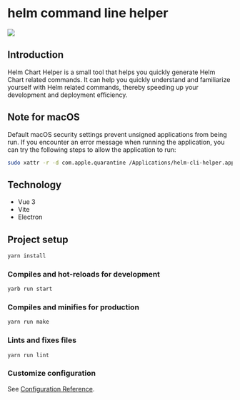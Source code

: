 # helm command line helper

<img src="https://raw.githubusercontent.com/JohnnyWorks-TW/vue-helm-cli-helper/master/screenshot/screenshot_en.png" />

## Introduction

Helm Chart Helper is a small tool that helps you quickly generate Helm Chart related commands. It can help you quickly understand and familiarize yourself with Helm related commands, thereby speeding up your development and deployment efficiency.

## Note for macOS

Default macOS security settings prevent unsigned applications from being run. If you encounter an error message when running the application, you can try the following steps to allow the application to run:

```bash
sudo xattr -r -d com.apple.quarantine /Applications/helm-cli-helper.app
```

## Technology

- Vue 3
- Vite
- Electron

## Project setup

```bash
yarn install
```

### Compiles and hot-reloads for development

```bash
yarb run start
```

### Compiles and minifies for production

```bash
yarn run make
```

### Lints and fixes files

```bash
yarn run lint
```

### Customize configuration

See [Configuration Reference](https://cli.vuejs.org/config/).
